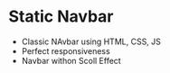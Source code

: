 # Static Navbar

- Classic NAvbar using HTML, CSS, JS
- Perfect responsiveness
- Navbar withon Scoll Effect
